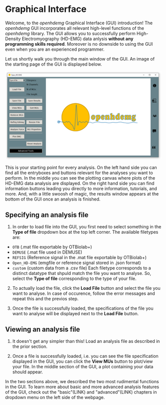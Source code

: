 # Graphical Interface

Welcome, to the *openhdemg* Graphical Interface (GUI) introduction! 
The *openhdemg* GUI incorporates all relevant high-level functions of the *openhdemg* library. The GUI allows you to successfully perform High-Density Electromyography (HD-EMG) data anlysis **without any programming skills required**. Moreover is no downside to using the GUI even when you are an experienced programmer. 

Let us shortly walk you through the main window of the GUI. An image of the starting page of the GUI is displayed below.

![gui_preview](md_graphics/Index/GUI_Preview.png)

This is your starting point for every analysis. On the left hand side you can find all the entryboxes and buttons relevant for the analyses you want to perform. In the middle you can see the plotting canvas where plots of the HD-EMG data analysis are displayed. On the right hand side you can find information buttons leading you directly to more information, tutorials, and more. And, with a little swoosh of magic, the results window appears at the bottom of the GUI once an analysis is finished. 

## Specifying an analysis file

1. In order to load file into the GUI, you first need to select something in the **Type of file** dropdown box at the top left corner. The available filetypes are:
- `OTB` (.mat file exportable by OTBiolab+)
- `DEMUSE` (.mat file used in DEMUSE)
- `REFSIG` (Reference signal in the .mat file exportable by OTBiolab+)
- `Open_HD-EMG` (emgfile or reference signal stored in .json format)
- `custom` (custom data from a .csv file)
Each filetype corresponds to a distinct datatype that shpuld match the file you want to analyse. So, select the **Type of file** corresponding to the type of your file. 

2. To actually load the file, click the **Load File** button and select the file you want to analyse. In case of occurence, follow the error messages and repeat this and the previos step.

3. Once the file is successfully loaded, the specifications of the file you want to analyse will be displayed next to the **Load File** button. 

## Viewing an analysis file

1. It doesn't get any simpler than this! Load an analysis file as described in the prior section.

2. Once a file is successfully loaded, i.e. you can see the file specification displayed in the GUI, you can click the **View MUs** button to plot/view your file. In the middle section of the GUI, a plot containing your data should appear.

In the two sections above, we described the two most rudimental functions in the GUI. To learn more about basic and more advanced analysis features of the GUI, check out the "basic"(LINK) and "advanced"(LINK) chapters in dropdown menu on the left side of the webpage.




